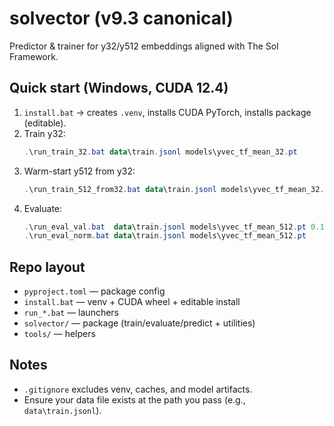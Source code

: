 # solvector (v9.3 canonical)

Predictor & trainer for y32/y512 embeddings aligned with The Sol Framework.

## Quick start (Windows, CUDA 12.4)
1. `install.bat`  → creates `.venv`, installs CUDA PyTorch, installs package (editable).
2. Train y32:
   ```powershell
   .\run_train_32.bat data\train.jsonl models\yvec_tf_mean_32.pt
   ```
3. Warm-start y512 from y32:
   ```powershell
   .\run_train_512_from32.bat data\train.jsonl models\yvec_tf_mean_32.pt models\yvec_tf_mean_512.pt
   ```
4. Evaluate:
   ```powershell
   .\run_eval_val.bat  data\train.jsonl models\yvec_tf_mean_512.pt 0.1 42
   .\run_eval_norm.bat data\train.jsonl models\yvec_tf_mean_512.pt
   ```

## Repo layout
- `pyproject.toml` — package config
- `install.bat` — venv + CUDA wheel + editable install
- `run_*.bat` — launchers
- `solvector/` — package (train/evaluate/predict + utilities)
- `tools/` — helpers

## Notes
- `.gitignore` excludes venv, caches, and model artifacts.
- Ensure your data file exists at the path you pass (e.g., `data\train.jsonl`).

